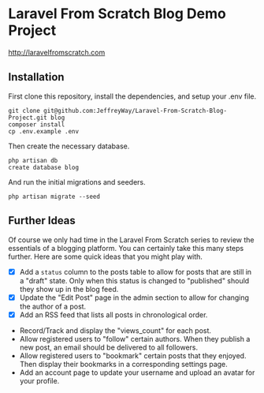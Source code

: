 # Laravel From Scratch Blog Demo Project

http://laravelfromscratch.com

## Installation

First clone this repository, install the dependencies, and setup your .env file.

```
git clone git@github.com:JeffreyWay/Laravel-From-Scratch-Blog-Project.git blog
composer install
cp .env.example .env
```

Then create the necessary database.

```
php artisan db
create database blog
```

And run the initial migrations and seeders.

```
php artisan migrate --seed
```

## Further Ideas

Of course we only had time in the Laravel From Scratch series to review the essentials of a blogging platform. You can certainly take this many 
steps further. Here are some quick ideas that you might play with.

- [x] Add a `status` column to the posts table to allow for posts that are still in a "draft" state. Only when this status is changed to "published" should they show up in the blog feed. 
- [x] Update the "Edit Post" page in the admin section to allow for changing the author of a post.
- [x] Add an RSS feed that lists all posts in chronological order.
- Record/Track and display the "views_count" for each post.
- Allow registered users to "follow" certain authors. When they publish a new post, an email should be delivered to all followers.
- Allow registered users to "bookmark" certain posts that they enjoyed. Then display their bookmarks in a corresponding settings page.
- Add an account page to update your username and upload an avatar for your profile.
